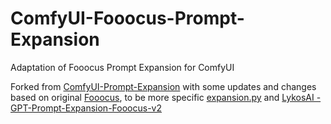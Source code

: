 # ComfyUI-Fooocus-Prompt-Expansion
Adaptation of Fooocus Prompt Expansion for ComfyUI

Forked from [ComfyUI-Prompt-Expansion](https://github.com/meap158/ComfyUI-Prompt-Expansion) with some updates and changes based on original [Fooocus](https://github.com/lllyasviel/Fooocus/), to be more specific [expansion.py](https://github.com/lllyasviel/Fooocus/blob/main/extras/expansion.py) and [LykosAI - GPT-Prompt-Expansion-Fooocus-v2](https://huggingface.co/LykosAI/GPT-Prompt-Expansion-Fooocus-v2) 
